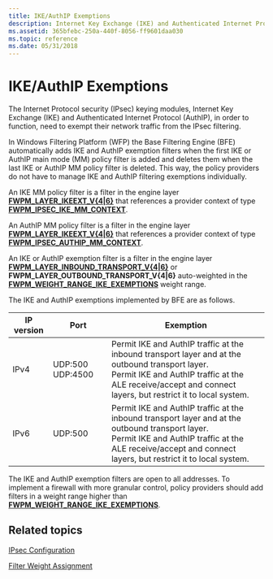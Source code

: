 ```yaml
---
title: IKE/AuthIP Exemptions
description: Internet Key Exchange (IKE) and Authenticated Internet Protocol (AuthIP), in order to function, need to exempt their network traffic from the IPsec filtering.
ms.assetid: 365bfebc-250a-440f-8056-ff9601daa030
ms.topic: reference
ms.date: 05/31/2018
---
```


# IKE/AuthIP Exemptions

The Internet Protocol security (IPsec) keying modules, Internet Key Exchange (IKE) and Authenticated Internet Protocol (AuthIP), in order to function, need to exempt their network traffic from the IPsec filtering.

In Windows Filtering Platform (WFP) the Base Filtering Engine (BFE) automatically adds IKE and AuthIP exemption filters when the first IKE or AuthIP main mode (MM) policy filter is added and deletes them when the last IKE or AuthIP MM policy filter is deleted. This way, the policy providers do not have to manage IKE and AuthIP filtering exemptions individually.

An IKE MM policy filter is a filter in the engine layer [**FWPM\_LAYER\_IKEEXT\_V{4\|6}**](management-filtering-layer-identifiers-.md) that references a provider context of type [**FWPM\_IPSEC\_IKE\_MM\_CONTEXT**](/windows/desktop/api/Fwpmtypes/ne-fwpmtypes-fwpm_provider_context_type).

An AuthIP MM policy filter is a filter in the engine layer [**FWPM\_LAYER\_IKEEXT\_V{4\|6}**](management-filtering-layer-identifiers-.md) that references a provider context of type [**FWPM\_IPSEC\_AUTHIP\_MM\_CONTEXT**](/windows/desktop/api/Fwpmtypes/ne-fwpmtypes-fwpm_provider_context_type).

An IKE or AuthIP exemption filter is a filter in the engine layer [**FWPM\_LAYER\_INBOUND\_TRANSPORT\_V{4\|6}**](management-filtering-layer-identifiers-.md) or **FWPM\_LAYER\_OUTBOUND\_TRANSPORT\_V{4\|6}** auto-weighted in the [**FWPM\_WEIGHT\_RANGE\_IKE\_EXEMPTIONS**](filter-weight-identifiers.md) weight range.

The IKE and AuthIP exemptions implemented by BFE are as follows.

| IP version      | Port                        | Exemption                                                                                                                                                                                                                             |
|-----------------|-----------------------------|---------------------------------------------------------------------------------------------------------------------------------------------------------------------------------------------------------------------------------------|
| IPv4<br/> | UDP:500 UDP:4500<br/> | Permit IKE and AuthIP traffic at the inbound transport layer and at the outbound transport layer. <br/> Permit IKE and AuthIP traffic at the ALE receive/accept and connect layers, but restrict it to local system.<br/> |
| IPv6<br/> | UDP:500<br/>          | Permit IKE and AuthIP traffic at the inbound transport layer and at the outbound transport layer. <br/> Permit IKE and AuthIP traffic at the ALE receive/accept and connect layers, but restrict it to local system.<br/> |



 

The IKE and AuthIP exemption filters are open to all addresses. To implement a firewall with more granular control, policy providers should add filters in a weight range higher than [**FWPM\_WEIGHT\_RANGE\_IKE\_EXEMPTIONS**](filter-weight-identifiers.md).

## Related topics

<dl> <dt>

[IPsec Configuration](ipsec-configuration.md)
</dt> <dt>

[Filter Weight Assignment](filter-weight-assignment.md)
</dt> </dl>

 

 





